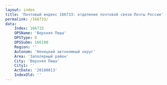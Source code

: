```yaml
---
layout: index
title: 'Почтовый индекс 166733: отделение почтовой связи Почты России'
permalink: /166733/
data:
    Index: 166733
    OPSName: 'Верхняя Пеша'
    OPSType: О
    OPSSubm: 166100
    Region: ''
    Autonom: 'Ненецкий автономный округ'
    Area: 'Заполярный район'
    City: 'Верхняя Пеша'
    City1: ''
    ActDate: '20180813'
    IndexOld: ''
---
```

